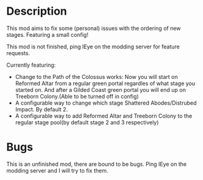 # Description

This mod aims to fix some (personal) issues with the ordering of new stages. Featuring a small config!

This mod is not finished, ping IEye on the modding server for feature requests.

Currently featuring:
- Change to the Path of the Colossus works: Now you will start on Reformed Altar from a regular green portal regardles of what stage you started on. And after a Gilded Coast green portal you will end up on Treeborn Colony.(Able to be turned off in config)
- A configurable way to change which stage Shattered Abodes/Distrubed Impact. By default 2.
- A configurable way to add Reformed Altar and Treeborn Colony to the regular stage pool(by default stage 2 and 3 respectively)

# Bugs
This is an unfinished mod, there are bound to be bugs. Ping IEye on the modding server and I will try to fix them.

